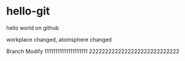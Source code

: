 # hello-git
hello world on github

workplace changed, atomsphere changed

Branch Modify 11111111111111111111
2222222222222222222222222222

